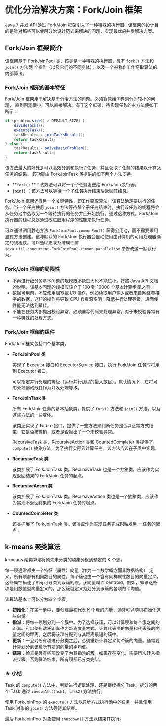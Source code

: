 # 优化分治解决方案：Fork/Join 框架

Java 7 并发 API 通过 Fork/Join 框架引入了一种特殊的执行器。该框架的设计目的是针对那些可以使用分治设计范式来解决的问题，实现最优的并发解决方案。

## Fork/Join 框架简介

该框架基于 ForkJoinPool 类，该类是一种特殊的执行器，具有 `fork()` 方法和 `join()` 方法两 个操作（以及它们的不同变体），以及一个被称作工作窃取算法的内部算法。



### Fork/Join 框架的基本特征

Fork/Join 框架用于解决基于分治方法的问题。必须将原始问题划分为较小的问题， 直到问题很小，可以直接解决。有了这个框架，待实现任务的主方法便如下所示：

```java
if (problem.size() > DEFAULT_SIZE) {
    divideTasks();
    executeTask();
    taskResults = joinTasksResult();
    return taskResults;
} else {
    taskResults = solveBasicProblem();
    return taskResults;
}
```

该方法最大的好处是可以高效分割和执行子任务，并且获取子任务的结果以计算父任务的结果。 该功能由 ForkJoinTask 类提供的如下两个方法支持。

- **`fork()` **：该方法可以将一个子任务发送给 Fork/Join 执行器。
- **`join()`** ：该方法可以等待一个子任务执行结束后返回其结果。

Fork/Join 框架还有另一个关键特性，即工作窃取算法。该算法确定要执行的任务。当一个任务使用 `join()` 方法等待某个子任务结束时，执行该任务的线程将会从任务池中选取另一个等待执行的任务并且开始执行。通过这种方式，Fork/Join 执行器的线程总是通过改进应用程序的性能来执行任务。

可以通过调用静态方法 `ForkJoinPool.commonPool()` 获得公用池，而不需要采用显式方法创建。这种默认的 Fork/Join 执行器会自动使用由计算机的可用处理器确定的线程数。可以通过更改系统属性值 `java.util.concurrent.ForkJoinPool.common.parallelism` 来修改这一默认行为。



### Fork/Join 框架的局限性

- 不再进行细分的基本问题的规模既不能过大也不能过小。按照 Java API 文档的说明，该基本问题的规模应该介于 100 到 10000 个基本计算步骤之间。
- 数据可用前，不应使用阻塞型 I/O 操作，例如读取用户输入或者来自网络套接字的数据。这样的操作将导致 CPU 核资源空闲，降低并行处理等级，进而使性能无法达到最佳。
- 不能在任务内部抛出校验异常，必须编写代码来处理异常。对于未校验异常有一种特殊的处理方式。



### Fork/Join 框架的组件

Fork/Join 框架包括四个基本类。

- **ForkJoinPool 类**

  实现了 Executor 接口和 ExecutorService 接口，执行 Fork/Join 任务时将用到 Executor 接口。

  可以指定并行处理的等级（运行并行线程的最大数目）。默认情况下，它将可用处理器的数目作为并发处理等级。

- **ForkJoinTask 类**

  所有 Fork/Join 任务的基本抽象类，提供了 `fork()` 方法和 `join()` 方法，以及这些方法的一些变体。

  该类还实现了 Future 接口，提供了一些方法来判断任务是否以正常方式结束，它是否被撤销，或者是否抛出了一个未校验异常。 

  RecursiveTask 类、RecursiveAction 类和 CountedCompleter 类提供了 `compute()` 抽象方法。为了执行实际的计算任务，该方法应该在子类中实现。

- **RecursiveTask 类**

  该类扩展了 ForkJoinTask 类。RecursiveTask 也是一个抽象类，应该作为实现返回结果的 Fork/Join 任务的起点。

- **RecursiveAction 类**

  该类扩展了 ForkJoinTask 类。RecursiveAction 类也是一个抽象类，应该作为实现不返回结果的 Fork/Join 任务的起点。

- **CountedCompleter 类**

  该类扩展了 ForkJoinTask 类。该类应作为实现任务完成时触发另 一任务的起点。



## k-means 聚类算法

k-means 聚类算法将预先未分类的项集分组到预定的 K 个簇。

每一项通常都由一个特征（属性）向量（作为一个数学概念而非数据结构） 定义。所有项都有相同数目的属性。每个簇也由一个含有同样属性数目的向量定义，这些属性描述了所有可分类到该簇的项。该向量叫作 centroid。例如，如果这些项是用数值型向量定义的，那么簇就定义为划分到该簇的各项的平均值。

该算法基本上可以分为四个步骤。

- **初始化**：在第一步中，要创建最初代表 K 个簇的向量，通常可以随机初始化这些向量。
- **指派**：将每一项划分到一个簇中。为了选择该簇，可以计算项和每个簇之间的距离。可以使用欧氏距离作为距离度量方式，计算代表项的向量和代表簇的向量之间的距离。之后将该项分配到与其距离最短的簇中。
- **更新**：一旦对所有项进行分类之后，必须重新计算定义每个簇的向量。通常要计算划分到该簇所有项的向量的平均值。
- **结束**：检查是否有些项改变了为其指派的簇。如果存在变化，需要再次转入指派步骤。否则算法结束，所有项都已分类完毕。



### ★ 小结

Task 的 `compute()` 方法中，判断进行逻辑处理，还是继续拆分 Task。拆分的两个 Task 通过 `invokeAll(task1, task2)` 方法执行。

使用 ForkJoinPool 的 `execute()` 方法以异步方式执行池中的任务，并且使用 Task 对象的 `join()` 方法等待其结束。

最后 ForkJoinPool 对象使用 `shutdown()` 方法以结束其执行。











